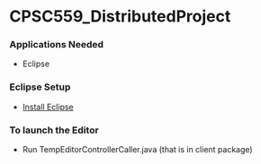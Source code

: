 # CPSC559_DistributedProject

### Applications Needed
* Eclipse


### Eclipse Setup  
* [Install Eclipse](https://www.eclipse.org/downloads/)


### To launch the Editor
* Run TempEditorControllerCaller.java (that is in client package)
